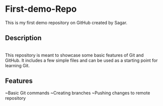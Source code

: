 # First-demo-Repo
This is my first demo repository on GitHub created by Sagar.
<br>
<h2>Description</h2>
<br>
This repository is meant to showcase some basic features of Git and GitHub. It includes a few simple files and can be used as a starting point for learning Git.
<br>
<h2>Features</h2>
~Basic Git commands
~Creating branches
~Pushing changes to remote repository
